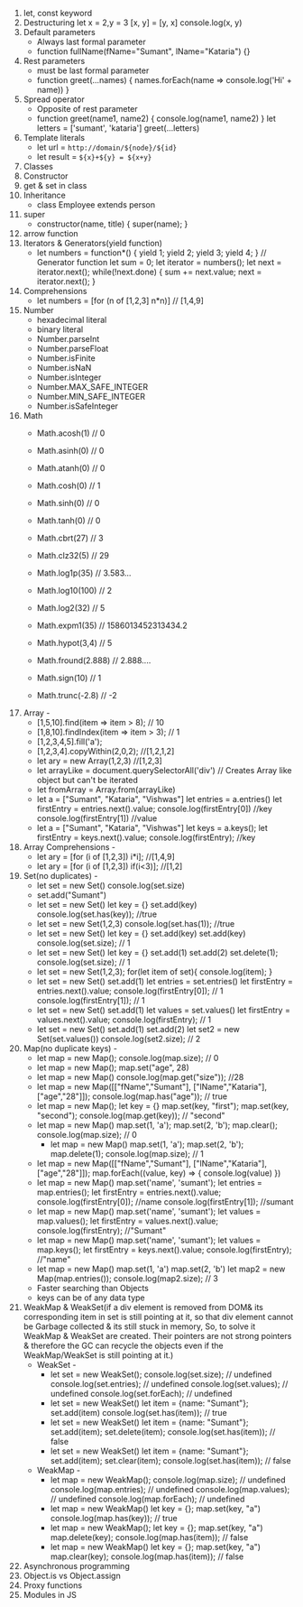 1. let, const keyword
2. Destructuring
    let x = 2,y = 3
    [x, y] = [y, x]
    console.log(x, y)
3. Default parameters
    - Always last formal parameter
    - function fullName(fName="Sumant", lName="Kataria") {}
4. Rest parameters
    - must be last formal parameter
    - function greet(...names) {
        names.forEach(name => console.log('Hi' + name))
    }
5. Spread operator
    - Opposite of rest parameter
    - function greet(name1, name2) {
        console.log(name1, name2)
    }
    let letters = ['sumant', 'kataria']
    greet(...letters)
6. Template literals
    - let url = `http://domain/${node}/${id}`
    - let result = `${x}+${y} = ${x+y}`
7. Classes
8. Constructor
9. get & set in class
10. Inheritance
    - class Employee extends person
11. super
    - constructor(name, title) {
        super(name);
    }
12. arrow function
13. Iterators & Generators(yield function)
    - let numbers = function*() {
        yield 1;
        yield 2;
        yield 3;
        yield 4;
    } // Generator function
    let sum = 0;
    let iterator = numbers();
    let next = iterator.next();
    while(!next.done) {
      sum += next.value;
      next = iterator.next();
    }
14. Comprehensions
    - let numbers = [for (n of [1,2,3] n*n)] // [1,4,9]
15. Number
    - hexadecimal literal
    - binary literal
    - Number.parseInt
    - Number.parseFloat
    - Number.isFinite
    - Number.isNaN
    - Number.isInteger
    - Number.MAX_SAFE_INTEGER
    - Number.MIN_SAFE_INTEGER
    - Number.isSafeInteger
16. Math
    - Math.acosh(1) // 0
    - Math.asinh(0) // 0
    - Math.atanh(0) // 0
    - Math.cosh(0) // 1
    - Math.sinh(0) // 0
    - Math.tanh(0) // 0

    - Math.cbrt(27) // 3
    - Math.clz32(5) // 29
    - Math.log1p(35) // 3.583...
    - Math.log10(100) // 2
    - Math.log2(32) // 5
    - Math.expm1(35) // 1586013452313434.2
    - Math.hypot(3,4) // 5
    - Math.fround(2.888) // 2.888....

    - Math.sign(10) // 1
    - Math.trunc(-2.8) // -2
17. Array -
    - [1,5,10].find(item => item > 8); // 10
    - [1,8,10].findIndex(item => item > 3); // 1
    - [1,2,3,4,5].fill('a');
    - [1,2,3,4].copyWithin(2,0,2); //[1,2,1,2]
    - let ary = new Array(1,2,3) //[1,2,3]
    - let arrayLike = document.querySelectorAll('div') // Creates Array like object but can't be iterated
    - let fromArray = Array.from(arrayLike)
    - let a = ["Sumant", "Kataria", "Vishwas"]
      let entries = a.entries()
      let firstEntry = entries.next().value;
      console.log(firstEntry[0]) //key
      console.log(firstEntry[1]) //value
    - let a = ["Sumant", "Kataria", "Vishwas"]
      let keys = a.keys();
      let firstEntry = keys.next().value;
      console.log(firstEntry); //key
18. Array Comprehensions -
    - let ary = [for (i of [1,2,3]) i*i]; //[1,4,9]
    - let ary = [for (i of [1,2,3]) if(i<3)]; //[1,2]
19. Set(no duplicates) -
    - let set = new Set()
      console.log(set.size)
    - set.add("Sumant")
    - let set = new Set()
      let key = {}
      set.add(key)
      console.log(set.has(key)); //true
    - let set = new Set(1,2,3)
      console.log(set.has(1)); //true
    - let set = new Set()
      let key = {}
      set.add(key)
      set.add(key)
      console.log(set.size); // 1
    - let set = new Set()
      let key = {}
      set.add(1)
      set.add(2)
      set.delete(1);
      console.log(set.size); // 1
    - let set = new Set(1,2,3);
      for(let item of set){
          console.log(item);
      }
    - let set = new Set()
      set.add(1)
      let entries = set.entries()
      let firstEntry = entries.next().value;
      console.log(firstEntry[0]); // 1
      console.log(firstEntry[1]); // 1
    - let set = new Set()
      set.add(1)
      let values = set.values()
      let firstEntry = values.next().value;
      console.log(firstEntry); // 1
    - let set = new Set()
      set.add(1)
      set.add(2)
      let set2 = new Set(set.values())
      console.log(set2.size); // 2
20. Map(no duplicate keys) -
    - let map = new Map();
      console.log(map.size); // 0
    - let map = new Map();
      map.set("age", 28)
    - let map = new Map()
      console.log(map.get("size")); //28
    - let map = new Map([["fName","Sumant"], ["lName","Kataria"], ["age","28"]]);
      console.log(map.has("age")); // true
    - let map = new Map();
      let key = {}
      map.set(key, "first");
      map.set(key, "second");
      console.log(map.get(key)); // "second"
    - let map = new Map()
      map.set(1, 'a');
      map.set(2, 'b');
      map.clear();
      console.log(map.size); // 0
      - let map = new Map()
      map.set(1, 'a');
      map.set(2, 'b');
      map.delete(1);
      console.log(map.size); // 1
    - let map = new Map([["fName","Sumant"], ["lName","Kataria"], ["age","28"]]);
      map.forEach((value, key) => {
          console.log(value)
      })
    - let map = new Map()
      map.set('name', 'sumant');
      let entries = map.entries();
      let firstEntry = entries.next().value;
      console.log(firstEntry[0]); //name
      console.log(firstEntry[1]); //sumant
    - let map = new Map()
      map.set('name', 'sumant');
      let values = map.values();
      let firstEntry = values.next().value;
      console.log(firstEntry); //"Sumant"
    - let map = new Map()
      map.set('name', 'sumant');
      let values = map.keys();
      let firstEntry = keys.next().value;
      console.log(firstEntry); //"name"
    - let map = new Map()
      map.set(1, 'a')
      map.set(2, 'b')
      let map2 = new Map(map.entries());
      console.log(map2.size); // 3
    - Faster searching than Objects
    - keys can be of any data type
21. WeakMap & WeakSet(if a div element is removed from DOM& its corresponding item in set is still pointing at it, so that div element cannot be Garbage collected & its still stuck in memory, So, to solve it WeakMap & WeakSet are created. Their pointers are not strong pointers & therefore the GC can recycle the objects even if the WeakMap/WeakSet is still pointing at it.)
    - WeakSet -
        - let set = new WeakSet();
          console.log(set.size); // undefined
          console.log(set.entries); // undefined
          console.log(set.values); // undefined
          console.log(set.forEach); // undefined
        - let set = new WeakSet()
          let item = {name: "Sumant"};
          set.add(item)
          console.log(set.has(item)); // true
        - let set = new WeakSet()
          let item = {name: "Sumant"};
          set.add(item);
          set.delete(item);
          console.log(set.has(item)); // false
        - let set = new WeakSet()
          let item = {name: "Sumant"};
          set.add(item);
          set.clear(item);
          console.log(set.has(item)); // false
    - WeakMap -
        - let map = new WeakMap();
          console.log(map.size); // undefined
          console.log(map.entries); // undefined
          console.log(map.values); // undefined
          console.log(map.forEach); // undefined
        - let map = new WeakMap()
          let key = {};
          map.set(key, "a")
          console.log(map.has(key)); // true
        - let map = new WeakMap();
          let key = {};
          map.set(key, "a")
          map.delete(key);
          console.log(map.has(item)); // false
        - let map = new WeakMap()
          let key = {};
          map.set(key, "a")
          map.clear(key);
          console.log(map.has(item)); // false
22. Asynchronous programming
23. Object.is vs Object.assign
24. Proxy functions
25. Modules in JS